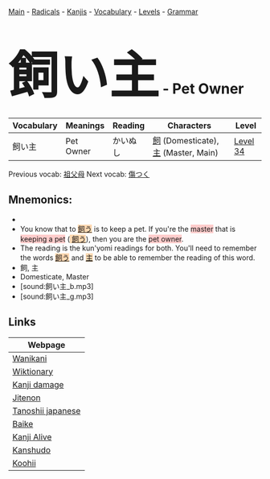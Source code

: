 <style> bigfont {font-size: 100px}</style>
[Main](../README.md) -
[Radicals](../radicals.md) -
[Kanjis](../kanjis.md) -
[Vocabulary](../vocabulary.md) -
[Levels](../levels.md) -
[Grammar](../grammar.md)
# <bigfont> 飼い主</bigfont> - Pet Owner 

| Vocabulary | Meanings | Reading | Characters | Level |
| --- | --- | --- | --- | --- |
| 飼い主 | Pet Owner | かいぬし |  [飼](../kanjis/飼.md) (Domesticate), [主](../kanjis/主.md) (Master, Main) | [Level 34](../levels/wk_level34.md) |

Previous vocab: [祖父母](祖父母.md) Next vocab: [傷つく](傷つく.md) 

## Mnemonics:

* 
* You know that to <span style="background-color:#fed8b1"> [飼う](https://jisho.org/search/飼う)</span> is to keep a pet. If you're the <span style="background-color:#ffcccb"> master</span> that is <span style="background-color:#ffcccb"> keeping a pet</span> (<span style="background-color:#fed8b1"> [飼う](https://jisho.org/search/飼う)</span>), then you are the <span style="background-color:#ffcccb"> pet owner</span>.
* The reading is the kun'yomi readings for both. You'll need to remember the words <span style="background-color:#fed8b1"> [飼う](https://jisho.org/search/飼う)</span> and <span style="background-color:#fed8b1"> [主](https://jisho.org/search/主)</span> to be able to remember the reading of this word.
* 飼, 主
* Domesticate, Master
* [sound:飼い主_b.mp3]
* [sound:飼い主_g.mp3]


## Links 

| Webpage |
| --- |
| [Wanikani          ](https://www.wanikani.com/kanji/飼い主) |
| [Wiktionary        ](https://en.wiktionary.org/wiki/飼い主) |
| [Kanji damage      ](http://www.kanjidamage.com/kanji/search?utf8=✓&q=飼い主) |
| [Jitenon           ](https://jitenon.com/kanji/飼い主) |
| [Tanoshii japanese ](https://www.tanoshiijapanese.com/dictionary/kanji.cfm?k=飼い主) |
| [Baike             ](https://baike.baidu.com/item/飼い主) |
| [Kanji Alive       ](https://app.kanjialive.com/飼い主) |
| [Kanshudo          ](https://www.kanshudo.com/searchmn?q=飼い主) |
| [Koohii            ](https://kanji.koohii.com/study/kanji/飼い主) |
